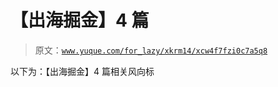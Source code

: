# 【出海掘金】4 篇

> 原文：[`www.yuque.com/for_lazy/xkrm14/xcw4f7fzi0c7a5q8`](https://www.yuque.com/for_lazy/xkrm14/xcw4f7fzi0c7a5q8)

以下为：【出海掘金】4 篇相关风向标






